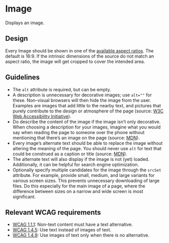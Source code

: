 <!-- @license CC0-1.0 -->

# Image

Displays an image.

## Design

Every Image should be shown in one of the [available aspect ratios](https://designsystem.amsterdam/?path=/docs/brand-design-tokens-aspect-ratio--docs).
The default is 16:9.
If the intrinsic dimensions of the source do not match an aspect ratio, the image will get cropped to cover the intended area.

## Guidelines

- The `alt` attribute is required, but can be empty.
- A description is unnecessary for decorative images; use `alt=""` for these.
  Non-visual browsers will then hide the image from the user.
  Examples are images that add little to the nearby text, and pictures that purely contribute to the design or atmosphere of the page (source: [W3C Web Accessibility Initiative](https://www.w3.org/WAI/tutorials/images/decorative/)).
- Do describe the content of the image if the image isn’t only decorative.
  When choosing a description for your images, imagine what you would say when reading the page to someone over the phone without mentioning that there’s an image on the page (source: [MDN](https://developer.mozilla.org/en-US/docs/Web/API/HTMLImageElement/alt)).
- Every image’s alternate text should be able to replace the image without altering the meaning of the page.
  You should never use `alt` for text that could be construed as a caption or title (source: [MDN](https://developer.mozilla.org/en-US/docs/Web/API/HTMLImageElement/alt)).
- The alternate text will also display if the image is not (yet) loaded.
  Additionally, it can be helpful for search engine optimization.
- Optionally specify multiple candidates for the image through the `srcSet` attribute.
  For example, provide small, medium, and large variants for various screen sizes.
  This prevents unnecessary downloading of large files.
  Do this especially for the main image of a page, where the difference between sizes on a narrow and wide screen is most significant.

## Relevant WCAG requirements

- [WCAG 1.1.1](https://www.w3.org/TR/WCAG22/#non-text-content): Non-text content must have a text alternative.
- [WCAG 1.4.5](https://www.w3.org/TR/WCAG22/#images-of-text): Use text instead of images of text.
- [WCAG 1.4.9](https://www.w3.org/TR/WCAG22/#images-of-text-no-exception): Use images of text only when there is no alternative.

